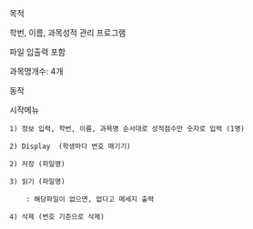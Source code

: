 목적

  학번, 이름, 과목성적 관리 프로그램

  파일 입출력 포함



과목명개수: 4개



동작

  시작메뉴

    1) 정보 입력, 학번, 이름, 과목명 순서대로 성적점수만 숫자로 입력 (1명)

    2) Display  (학생마다 번호 매기기)

    2) 저장 (파일명)

    3) 읽기 (파일명)

        : 해당파일이 없으면, 없다고 메세지 출력

    4) 삭제 (번호 기준으로 삭제)
